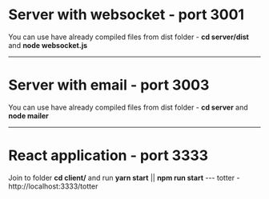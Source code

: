 # Server with websocket - port 3001
You can use have already compiled files from dist folder - **cd server/dist** and **node websocket.js**

***
# Server with email - port 3003
You can use have already compiled files from dist folder - **cd server** and **node mailer**

***
# React application - port 3333
Join to folder **cd client/** and run **yarn start** || **npm run start**
--- totter - http://localhost:3333/totter
